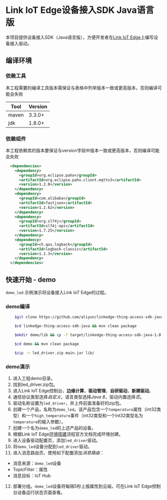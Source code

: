 # Link IoT Edge设备接入SDK Java语言版

本项目提供设备接入SDK（Java语言版），方便开发者在[Link IoT Edge](https://help.aliyun.com/product/69083.html?spm=a2c4g.11186623.6.540.7c1b705eoBIMFA)上编写设备接入驱动。

## 编译环境

### 依赖工具

本工程需要的编译工具版本需保证与表格中列举版本一致或更高版本，否则编译可能会失败

Tool           | Version |
---------------|---------|
maven          | 3.3.0+  |
jdk            | 1.8.0+  |

### 依赖组件

本工程依赖库的版本要保证与version字段中版本一致或更高版本，否则编译可能会失败

``` xml
  <dependencies>
    <dependency>
      <groupId>org.eclipse.paho</groupId>
      <artifactId>org.eclipse.paho.client.mqttv3</artifactId>
      <version>1.2.0</version>
    </dependency>
    <dependency>
      <groupId>com.alibaba</groupId>
      <artifactId>fastjson</artifactId>
      <version>1.2.62</version>
    </dependency>
    <dependency>
      <groupId>org.slf4j</groupId>
      <artifactId>slf4j-api</artifactId>
      <version>1.7.25</version>
    </dependency>
    <dependency>
      <groupId>ch.qos.logback</groupId>
      <artifactId>logback-classic</artifactId>
      <version>1.1.3</version>
    </dependency>
  </dependencies>
```

## 快速开始 - demo

`demo_led` 示例演示将设备接入Link IoT Edge的过程。

### demo编译

``` sh
    $git clone https://github.com/aliyun/linkedge-thing-access-sdk-java.git

    $cd linkedge-thing-access-sdk-java && mvn clean package

    $mkdir demo/lib && cp -f target/linkedge-thing-access-sdk-java-1.0.0.jar demo/lib/

    $cd demo && mvn clean package

    $zip -r led_driver.zip main.jar lib/
```

### demo演示

1. 进入工程demo目录。
2. 找到led_driver.zip包。
3. 进入Link IoT Edge控制台，**边缘计算**，**驱动管理**，**自研驱动**，**新建驱动**。
4. 通信协议类型选择*自定义*，语言类型选择*Java 8*，驱动内置选择*否*。
5. 驱动名称设置为`led_driver`，并上传前面准备好的zip包。
6. 创建一个产品，名称为`demo_led`。该产品包含一个`temperature`属性（int32类型）和一个`high_temperature`事件（int32类型和一个int32类型名为`temperature`的输入参数）。
7. 创建一个名为`demo_led`的上述产品的设备。
8. 根据Link IoT Edge[环境搭建](https://help.aliyun.com/product/69083.html?spm%3Da2c4g.11186623.6.540.7c1b705eoBIMFA)流程官方文档完成环境创建。
9. 进入设备驱动配置页，添加`led_driver`驱动。
10. 将`demo_led`设备分配到`led_driver`驱动。
11. 进入消息路由页，使用如下配置添加*消息路由*：
  * 消息来源：`demo_led`设备
  * TopicFilter：属性
  * 消息目标：IoT Hub
12. 部署分组。`demo_led`设备将每隔5秒上报属性到云端，可在Link IoT Edge控制台设备运行状态页面查看。

